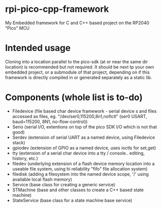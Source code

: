 # rpi-pico-cpp-framework
My Embedded framework for C and C++ based project on the RP2040 "Pico" MCU

# Intended usage
Cloning into a location parallel to the pico-sdk (at or near the same dir location) is recommended but not required.
It should be next tp your own embedded project, or a submodule of that project, depending on if this framework is directly compiled in or generated separately as a static lib.

# Components (whole list is to-do)

* Filedevice (file based char device framework - serial device s and files accessed as files, eg. "/dev/ser0,115200,8n1,noflctl" (ser0 USART, baud=115200, 8N1, no-flow-control))
* Serio (serial I/O, extentions on top of the pico SDK I/O which is not that good)
* Serdev (extension of serial UART as a named device, using Filedevice stack)
* gpiodev (extension of GPIO as a named device, uses ioctls for set,get)
* tty (extension of a serial char device into a tty / console.. editing, history, etc.)
* filedev (underlying extension of a flash device memory location into a useable file system, using hi reliability "fifo" file allocation system)
* filedisk (adding a filesystem into the named device scope, '/' using available local flash memory)
* Service (base class for creating a generic service)
* STMachine (base and other classes to create a C++ based state machine)
* StateService (base class for a state machine base service)


